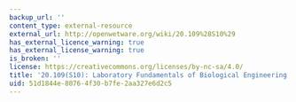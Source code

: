 ```yaml
---
backup_url: ''
content_type: external-resource
external_url: http://openwetware.org/wiki/20.109%28S10%29
has_external_licence_warning: true
has_external_license_warning: true
is_broken: ''
license: https://creativecommons.org/licenses/by-nc-sa/4.0/
title: '20.109(S10): Laboratory Fundamentals of Biological Engineering'
uid: 51d1844e-8076-4f30-b7fe-2aa327e6d2c5
---
```

